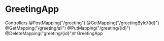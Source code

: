 # GreetingApp

Controllers
@PostMapping("/greeting")
@GetMapping("/greetingById/{id}")
@GetMapping("/greeting/all")
@PutMapping("/greeting/{id}")
@DeleteMapping("greeting/{id}")# GreetingApp
